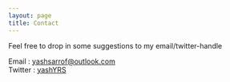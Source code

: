 ```yaml
---
layout: page
title: Contact
---
```



Feel free to drop in some suggestions to my email/twitter-handle

Email : yashsarrof@outlook.com<br>
Twitter : [yashYRS](https://twitter.com/yashyrs)